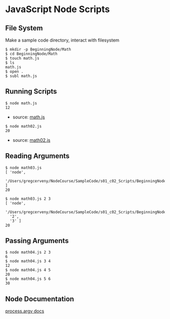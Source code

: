 # JavaScript Node Scripts

File System
-----------

Make a sample code directory, interact with filesystem

```
$ mkdir -p BeginningNode/Math
$ cd BeginningNode/Math
$ touch math.js
$ ls
math.js
$ open .
$ subl math.js
```

Running Scripts
---------------

```
$ node math.js
12
```

* source: [math.js](BeginningNode/Math/math.js)

```
$ node math02.js
20
```

* source: [math02.js](BeginningNode/Math/math02.js)

Reading Arguments
-----------------

```
$ node math03.js
[ 'node',
  '/Users/gregcerveny/NodeCourse/SampleCode/s01_c02_Scripts/BeginningNode/Math/math03.js' ]
20
```

```
$ node math03.js 2 3
[ 'node',
  '/Users/gregcerveny/NodeCourse/SampleCode/s01_c02_Scripts/BeginningNode/Math/math03.js',
  '2',
  '3' ]
20
```

Passing Arguments
-----------------

```
$ node math04.js 2 3
6
$ node math04.js 3 4
12
$ node math04.js 4 5
20
$ node math04.js 5 6
30
```

Node Documentation
------------------

[process.argv docs](http://nodejs.org/api/process.html#process_process_argv)
